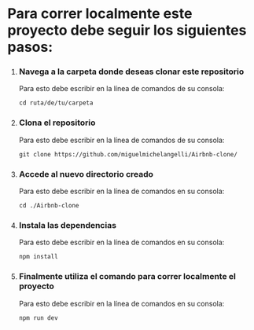 <h1>Para correr localmente este proyecto debe seguir los siguientes pasos:</h1>
<ol>
  <li>
    <h3>Navega a la carpeta donde deseas clonar este repositorio</h3>
    <p>Para esto debe escribir en la línea de comandos de su consola:</p>
    <code>cd ruta/de/tu/carpeta</code>
  </li>
  <li>
    <h3>Clona el repositorio</h3>
    <p>Para esto debe escribir en la línea de comandos de su consola:</p>
    <code>git clone https://github.com/miguelmichelangelli/Airbnb-clone/</code>
  </li>
  <li>
    <h3>Accede al nuevo directorio creado</h3>
    <p>Para esto debe escribir en la línea de comandos en su consola:</p>
    <code>cd ./Airbnb-clone</code>
  </li>
  <li>
    <h3>Instala las dependencias</h3>
    <p>Para esto debe escribir en la línea de comandos en su consola:</p>
    <code>npm install</code>
  </li>
  <li>
    <h3>Finalmente utiliza el comando para correr localmente el proyecto</h3>
    <p>Para esto debe escribir en la línea de comandos en su consola:</p>
    <code>npm run dev</code>
  </li>
</ol>
